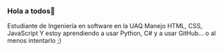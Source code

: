 ### Hola a todos👋

Estudiante de Ingeniería en software en la UAQ
Manejo HTML, CSS, JavaScript
Y estoy aprendiendo a usar Python, C# y a usar GitHub... o al menos intentarlo ;)

<!--
**DannChavez/DannChavez** is a ✨ _special_ ✨ repository because its `README.md` (this file) appears on your GitHub profile.

Here are some ideas to get you started:

- 🔭 I’m currently working on ...
- 🌱 I’m currently learning ...
- 👯 I’m looking to collaborate on ...
- 🤔 I’m looking for help with ...
- 💬 Ask me about ...
- 📫 How to reach me: ...
- 😄 Pronouns: ...
- ⚡ Fun fact: ...
-->
